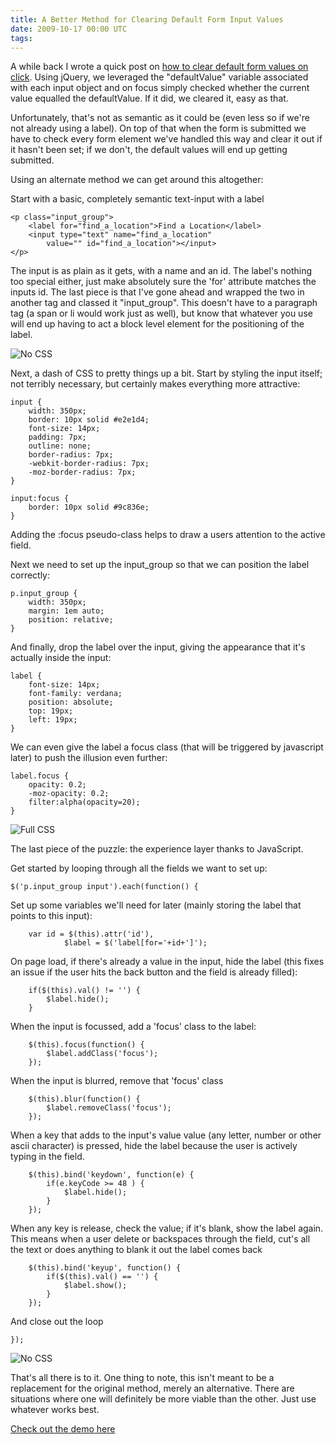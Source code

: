 ```yaml
---
title: A Better Method for Clearing Default Form Input Values
date: 2009-10-17 00:00 UTC
tags:
---
```


<p>A while back I wrote a quick post on <a href="http://markupboy.com/removing-default-form-input-values-on-click/">how to clear default form values on click</a>. Using jQuery, we leveraged the "defaultValue" variable associated with each input object and on focus simply checked whether the current value equalled the defaultValue.  If it did, we cleared it, easy as that.</p>

<p>Unfortunately, that's not as semantic as it could be (even less so if we're not already using a label). On top of that when the form is submitted we have to check every form element we've handled this way and clear it out if it hasn't been set; if we don't, the default values will end up getting submitted.</p>

<p>Using an alternate method we can get around this altogether:</p>

<p>Start with a basic, completely semantic text-input with a label</p>

<pre><code class="html">&lt;p class="input_group"&gt;
    &lt;label for="find_a_location"&gt;Find a Location&lt;/label&gt;
    &lt;input type="text" name="find_a_location"
        value="" id="find_a_location"&gt;&lt;/input&gt;
&lt;/p&gt;
</code></pre>

<p>The input is as plain as it gets, with a name and an id.  The label's nothing too special either, just make absolutely sure the 'for' attribute matches the inputs id. The last piece is that I've gone ahead and wrapped the two in another tag and classed it "input_group".  This doesn't have to a paragraph tag (a span or li would work just as well), but know that whatever you use will end up having to act a block level element for the positioning of the label.</p>

<p>
 <img src="http://markupboy.com/demos/betterclearingdefaults/nocss.jpg" alt="No CSS" />
</p>

<p>Next, a dash of CSS to pretty things up a bit.  Start by styling the input itself; not terribly necessary, but certainly makes everything more attractive:</p>

<pre><code class="css">input {
    width: 350px;
    border: 10px solid #e2e1d4;
    font-size: 14px;
    padding: 7px;
    outline: none;
    border-radius: 7px;
    -webkit-border-radius: 7px;
    -moz-border-radius: 7px;
}

input:focus {
    border: 10px solid #9c836e;
}
</code></pre>

<p>Adding the :focus pseudo-class helps to draw a users attention to the active field. </p>

<p>Next we need to set up the input_group so that we can position the label correctly:</p>

<pre><code class="css">p.input_group {
    width: 350px;
    margin: 1em auto;
    position: relative;
}
</code></pre>

<p>And finally, drop the label over the input, giving the appearance that it's actually inside the input:</p>

<pre><code class="css">label {
    font-size: 14px;
    font-family: verdana;
    position: absolute;
    top: 19px;
    left: 19px;
}
</code></pre>

<p>We can even give the label a focus class (that will be triggered by javascript later) to push the illusion even further:</p>

<pre><code class="css">label.focus {
    opacity: 0.2;
    -moz-opacity: 0.2;
    filter:alpha(opacity=20);
}
</code></pre>

<p>
 <img src="http://markupboy.com/demos/betterclearingdefaults/fullcss.jpg" alt="Full CSS" />
</p>

<p>The last piece of the puzzle: the experience layer thanks to JavaScript. </p>

<p>Get started by looping through all the fields we want to set up:</p>

<pre><code class="js">$('p.input_group input').each(function() {
</code></pre>

<p>Set up some variables we'll need for later (mainly storing the label that points to this input):</p>

<pre><code class="js">    var id = $(this).attr('id'),
            $label = $('label[for='+id+']');
</code></pre>

<p>On page load, if there's already a value in the input, hide the label (this fixes an issue if the user hits the back button and the field is already filled):</p>

<pre><code class="js">    if($(this).val() != '') {
        $label.hide();
    }
</code></pre>

<p>When the input is focussed, add a 'focus' class to the label:</p>

<pre><code class="js">    $(this).focus(function() {
        $label.addClass('focus');
    });
</code></pre>

<p>When the input is blurred, remove that 'focus' class</p>

<pre><code class="js">    $(this).blur(function() {
        $label.removeClass('focus');
    });
</code></pre>

<p>When a key that adds to the input's value value (any letter, number or other ascii character) is pressed, hide the label because the user is actively typing in the field.</p>

<pre><code class="js">    $(this).bind('keydown', function(e) {
        if(e.keyCode &gt;= 48 ) {
            $label.hide();
        }
    });
</code></pre>

<p>When any key is release, check the value; if it's blank, show the label again.  This means when a user delete or backspaces through the field, cut's all the text or does anything to blank it out the label comes back</p>

<pre><code class="js">    $(this).bind('keyup', function() {
        if($(this).val() == '') {
            $label.show();
        }
    });
</code></pre>

<p>And close out the loop</p>

<pre><code class="js">});
</code></pre>

<p>
 <img src="http://markupboy.com/demos/betterclearingdefaults/cssandjs.jpg" alt="No CSS" />
</p>

<p>That's all there is to it. One thing to note, this isn't meant to be a replacement for the original method, merely an alternative.  There are situations where one will definitely be more viable than the other.  Just use whatever works best.</p>

<p><a href="http://markupboy.com/demos/betterclearingdefaults/">Check out the demo here</a></p>
